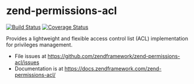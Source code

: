 # zend-permissions-acl

[![Build Status](https://secure.travis-ci.org/zendframework/zend-permissions-acl.svg?branch=master)](https://secure.travis-ci.org/zendframework/zend-permissions-acl)
[![Coverage Status](https://coveralls.io/repos/github/zendframework/zend-permissions-acl/badge.svg?branch=master)](https://coveralls.io/github/zendframework/zend-permissions-acl?branch=master)

Provides a lightweight and flexible access control list (ACL) implementation for
privileges management.

- File issues at https://github.com/zendframework/zend-permissions-acl/issues
- Documentation is at https://docs.zendframework.com/zend-permissions-acl/
